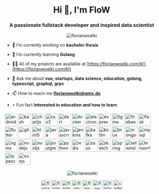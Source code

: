<h1 align="center">Hi 👋, I'm FloW</h1>
<h3 align="center">A passionate fullstack developer and inspired data scientist</h3>

<p align="center"> <img src="https://komarev.com/ghpvc/?username=florianwoelki" alt="florianwoelki" /> </p>

- 🔭 I’m currently working on **bachelor thesis**

- 🌱 I’m currently learning **Golang**

- 👨‍💻 All of my projects are available at [https://florianwoelki.com/#/](https://florianwoelki.com/#/)

- 💬 Ask me about **vue, startups, data science, education, golang, typescript, graphql, grpc**

- 📫 How to reach me **florianwoelki@gmx.de**

- ⚡ Fun fact **Interested in education and how to learn**

<p align="left"><img src="https://devicons.github.io/devicon/devicon.git/icons/android/android-original-wordmark.svg" alt="android" width="40" height="40"/> <img src="https://www.vectorlogo.zone/logos/gnu_bash/gnu_bash-icon.svg" alt="bash" width="40" height="40"/> <img src="https://www.chartjs.org/media/logo-title.svg" alt="chartjs" width="40" height="40"/> <img src="https://devicons.github.io/devicon/devicon.git/icons/css3/css3-original-wordmark.svg" alt="css3" width="40" height="40"/> <img src="https://www.vectorlogo.zone/logos/dartlang/dartlang-icon.svg" alt="dart" width="40" height="40"/> <img src="https://devicons.github.io/devicon/devicon.git/icons/docker/docker-original-wordmark.svg" alt="docker" width="40" height="40"/> <img src="https://devicons.github.io/devicon/devicon.git/icons/electron/electron-original.svg" alt="electron" width="40" height="40"/> <img src="https://devicons.github.io/devicon/devicon.git/icons/express/express-original-wordmark.svg" alt="express" width="40" height="40"/> <img src="https://www.vectorlogo.zone/logos/figma/figma-icon.svg" alt="figma" width="40" height="40"/> <img src="https://www.vectorlogo.zone/logos/firebase/firebase-icon.svg" alt="firebase" width="40" height="40"/> <img src="https://www.vectorlogo.zone/logos/pocoo_flask/pocoo_flask-icon.svg" alt="flask" width="40" height="40"/> <img src="https://www.vectorlogo.zone/logos/flutterio/flutterio-icon.svg" alt="flutter" width="40" height="40"/> <img src="https://www.vectorlogo.zone/logos/git-scm/git-scm-icon.svg" alt="git" width="40" height="40"/> <img src="https://devicons.github.io/devicon/devicon.git/icons/html5/html5-original-wordmark.svg" alt="html5" width="40" height="40"/> <img src="https://devicons.github.io/devicon/devicon.git/icons/java/java-original-wordmark.svg" alt="java" width="40" height="40"/> <img src="https://devicons.github.io/devicon/devicon.git/icons/javascript/javascript-original.svg" alt="javascript" width="40" height="40"/> <img src="https://www.vectorlogo.zone/logos/jenkins/jenkins-icon.svg" alt="jenkins" width="40" height="40"/> <img src="https://www.vectorlogo.zone/logos/apache_kafka/apache_kafka-icon.svg" alt="kafka" width="40" height="40"/> <img src="https://www.vectorlogo.zone/logos/kotlinlang/kotlinlang-icon.svg" alt="kotlin" width="40" height="40"/> <img src="https://devicons.github.io/devicon/devicon.git/icons/linux/linux-original.svg" alt="linux" width="40" height="40"/> <img src="https://devicons.github.io/devicon/devicon.git/icons/mongodb/mongodb-original-wordmark.svg" alt="mongodb" width="40" height="40"/> <img src="https://devicons.github.io/devicon/devicon.git/icons/mysql/mysql-original-wordmark.svg" alt="mysql" width="40" height="40"/> <img src="https://devicons.github.io/devicon/devicon.git/icons/nginx/nginx-original.svg" alt="nginx" width="40" height="40"/> <img src="https://devicons.github.io/devicon/devicon.git/icons/nodejs/nodejs-original-wordmark.svg" alt="nodejs" width="40" height="40"/> <img src="https://www.vectorlogo.zone/logos/nuxtjs/nuxtjs-icon.svg" alt="nuxtjs" width="40" height="40"/> <img src="https://devicons.github.io/devicon/devicon.git/icons/postgresql/postgresql-original-wordmark.svg" alt="postgresql" width="40" height="40"/> <img src="https://devicons.github.io/devicon/devicon.git/icons/python/python-original.svg" alt="python" width="40" height="40"/> <img src="https://devicons.github.io/devicon/devicon.git/icons/redis/redis-original-wordmark.svg" alt="redis" width="40" height="40"/> <img src="https://devicons.github.io/devicon/devicon.git/icons/sass/sass-original.svg" alt="sass" width="40" height="40"/> <img src="https://www.vectorlogo.zone/logos/sketchapp/sketchapp-icon.svg" alt="sketch" width="40" height="40"/> <img src="https://www.vectorlogo.zone/logos/springio/springio-icon.svg" alt="spring" width="40" height="40"/> <img src="https://www.vectorlogo.zone/logos/tailwindcss/tailwindcss-icon.svg" alt="tailwind" width="40" height="40"/> <img src="https://www.vectorlogo.zone/logos/tensorflow/tensorflow-icon.svg" alt="tensorflow" width="40" height="40"/> <img src="https://devicons.github.io/devicon/devicon.git/icons/typescript/typescript-original.svg" alt="typescript" width="40" height="40"/> <img src="https://devicons.github.io/devicon/devicon.git/icons/vuejs/vuejs-original-wordmark.svg" alt="vuejs" width="40" height="40"/></p>

<p align="center">&nbsp;<img align="center" src="https://github-readme-stats.vercel.app/api?username=florianwoelki&show_icons=true" alt="florianwoelki" /></p>

<p align="center">
<a href="https://dev.to/florianwoelki" target="blank"><img align="center" src="https://cdn.jsdelivr.net/npm/simple-icons@3.0.1/icons/dev-dot-to.svg" alt="florianwoelki" height="30" width="30" /></a>
<a href="https://twitter.com/florianwoelki" target="blank"><img align="center" src="https://cdn.jsdelivr.net/npm/simple-icons@3.0.1/icons/twitter.svg" alt="florianwoelki" height="30" width="30" /></a>
<a href="https://www.linkedin.com/in/florian-woelki/" target="blank"><img align="center" src="https://cdn.jsdelivr.net/npm/simple-icons@3.0.1/icons/linkedin.svg" alt="florianwoelki" height="30" width="30" /></a>
<a href="https://stackoverflow.com/users/8401261/flowy" target="blank"><img align="center" src="https://cdn.jsdelivr.net/npm/simple-icons@3.0.1/icons/stackoverflow.svg" alt="flowy" height="30" width="30" /></a>
<a href="https://www.kaggle.com/flowy98" target="blank"><img align="center" src="https://cdn.jsdelivr.net/npm/simple-icons@3.0.1/icons/kaggle.svg" alt="flowy98" height="30" width="30" /></a>
<a href="https://instagram.com/flowoelki" target="blank"><img align="center" src="https://cdn.jsdelivr.net/npm/simple-icons@3.0.1/icons/instagram.svg" alt="flowoelki" height="30" width="30" /></a>
<a href="https://medium.com/@florianwoelki" target="blank"><img align="center" src="https://cdn.jsdelivr.net/npm/simple-icons@3.0.1/icons/medium.svg" alt="florianwoelki" height="30" width="30" /></a>
<a href="https://www.youtube.com/channel/UC18qytfIhR9cNEjUcgGLl3A" target="blank"><img align="center" src="https://cdn.jsdelivr.net/npm/simple-icons@3.0.1/icons/youtube.svg" alt="code mit flow" height="30" width="30" /></a>
</p>
